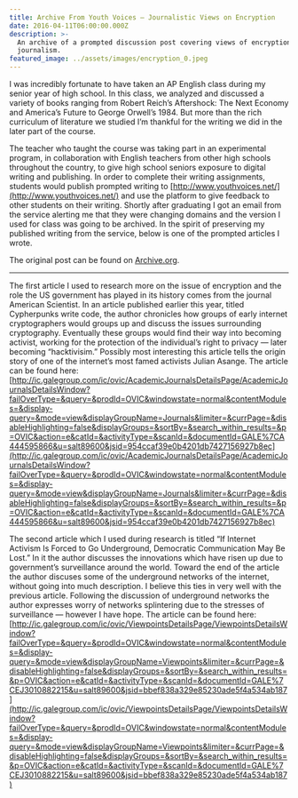 ```yaml
---
title: Archive From Youth Voices — Journalistic Views on Encryption
date: 2016-04-11T06:00:00.000Z
description: >-
  An archive of a prompted discussion post covering views of encryption in
  journalism.
featured_image: ../assets/images/encryption_0.jpeg
---
```


I was incredibly fortunate to have taken an AP English class during my senior year of high school. In this class, we analyzed and discussed a variety of books ranging from Robert Reich’s Aftershock: The Next Economy and America’s Future to George Orwell’s 1984. But more than the rich curriculum of literature we studied I’m thankful for the writing we did in the later part of the course.

The teacher who taught the course was taking part in an experimental program, in collaboration with English teachers from other high schools throughout the country, to give high school seniors exposure to digital writing and publishing. In order to complete their writing assignments, students would publish prompted writing to [http://www.youthvoices.net/](http://www.youthvoices.net/) and use the platform to give feedback to other students on their writing. Shortly after graduating I got an email from the service alerting me that they were changing domains and the version I used for class was going to be archived. In the spirit of preserving my published writing from the service, below is one of the prompted articles I wrote.

The original post can be found on [Archive.org](https://web.archive.org/web/20160428161658/http://www.youthvoices.net/discussion/journalistic-views-encryption).

---

The first article I used to research more on the issue of encryption and the role the US government has played in its history comes from the journal American Scientist. In an article published earlier this year, titled Cypherpunks write code, the author chronicles how groups of early internet cryptographers would groups up and discuss the issues surrounding cryptography. Eventually these groups would find their way into becoming activist, working for the protection of the individual’s right to privacy — later becoming “hacktivisim.” Possibly most interesting this article tells the origin story of one of the internet’s most famed activists Julian Asange. The article can be found here: [http://ic.galegroup.com/ic/ovic/AcademicJournalsDetailsPage/AcademicJournalsDetailsWindow?failOverType=&query=&prodId=OVIC&windowstate=normal&contentModules=&display-query=&mode=view&displayGroupName=Journals&limiter=&currPage=&disableHighlighting=false&displayGroups=&sortBy=&search_within_results=&p=OVIC&action=e&catId=&activityType=&scanId=&documentId=GALE%7CA444595866&u=salt89600&jsid=954ccaf39e0b4201db7427156927b8ec](http://ic.galegroup.com/ic/ovic/AcademicJournalsDetailsPage/AcademicJournalsDetailsWindow?failOverType=&query=&prodId=OVIC&windowstate=normal&contentModules=&display-query=&mode=view&displayGroupName=Journals&limiter=&currPage=&disableHighlighting=false&displayGroups=&sortBy=&search_within_results=&p=OVIC&action=e&catId=&activityType=&scanId=&documentId=GALE%7CA444595866&u=salt89600&jsid=954ccaf39e0b4201db7427156927b8ec)

The second article which I used during research is titled “If Internet Activism Is Forced to Go Underground, Democratic Communication May Be Lost.” In it the author discusses the innovations which have risen up due to government’s surveillance around the world. Toward the end of the article the author discuses some of the underground networks of the internet, without going into much description. I believe this ties in very well with the previous article. Following the discussion of underground networks the author expresses worry of networks splintering due to the stresses of surveillance — however I have hope. The article can be found here: [http://ic.galegroup.com/ic/ovic/ViewpointsDetailsPage/ViewpointsDetailsWindow?failOverType=&query=&prodId=OVIC&windowstate=normal&contentModules=&display-query=&mode=view&displayGroupName=Viewpoints&limiter=&currPage=&disableHighlighting=false&displayGroups=&sortBy=&search_within_results=&p=OVIC&action=e&catId=&activityType=&scanId=&documentId=GALE%7CEJ3010882215&u=salt89600&jsid=bbef838a329e85230ade5f4a534ab187](http://ic.galegroup.com/ic/ovic/ViewpointsDetailsPage/ViewpointsDetailsWindow?failOverType=&query=&prodId=OVIC&windowstate=normal&contentModules=&display-query=&mode=view&displayGroupName=Viewpoints&limiter=&currPage=&disableHighlighting=false&displayGroups=&sortBy=&search_within_results=&p=OVIC&action=e&catId=&activityType=&scanId=&documentId=GALE%7CEJ3010882215&u=salt89600&jsid=bbef838a329e85230ade5f4a534ab187)
